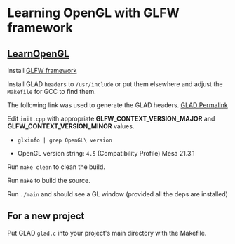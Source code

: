 # Learning OpenGL with GLFW framework #

## [LearnOpenGL](https://learnopengl.com/) ##

Install [GLFW framework](https://www.glfw.org/)

Install GLAD `headers` to `/usr/include` or put them elsewhere and adjust the `Makefile` for GCC to find them.

The following link was used to generate the GLAD headers. [GLAD Permalink](https://glad.dav1d.de/#language=c&specification=gl&api=gl%3D4.6&api=gles1%3D1.0&api=gles2%3D3.2&api=glsc2%3Dnone&profile=core&loader=on)

Edit `init.cpp` with appropriate <b>GLFW_CONTEXT_VERSION_MAJOR</b> and <b>GLFW_CONTEXT_VERSION_MINOR</b> values.<p>
- `glxinfo | grep OpenGL\ version`<p>
- OpenGL version string: `4.5` (Compatibility Profile) Mesa 21.3.1

Run `make clean` to clean the build.

Run `make` to build the source.

Run `./main` and should see a GL window (provided all the deps are installed)

## For a new project ##
Put GLAD ```glad.c``` into your project's main directory with the Makefile.
